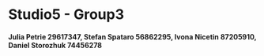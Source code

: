 # Studio5 - Group3
#### Julia Petrie 29617347, Stefan Spataro 56862295, Ivona Nicetin 87205910, Daniel Storozhuk 74456278 
